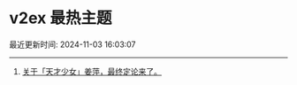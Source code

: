 # v2ex 最热主题

最近更新时间: 2024-11-03 16:03:07

--- 
1. [关于「天才少女」姜萍，最终定论来了。](https://www.v2ex.com/t/1086138) 
